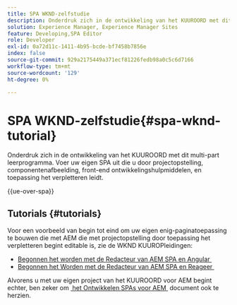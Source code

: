 ```yaml
---
title: SPA WKND-zelfstudie
description: Onderdruk zich in de ontwikkeling van het KUUROORD met dit multi-part leerprogramma. Voer uw eigen SPA uit die u door projectopstelling, componentenafbeelding, front-end ontwikkelingshulpmiddelen, en toepassing het verpletteren leidt.
solution: Experience Manager, Experience Manager Sites
feature: Developing,SPA Editor
role: Developer
exl-id: 0a72d11c-1411-4b95-bcde-bf7458b7856e
index: false
source-git-commit: 929a2175449a371ecf81226fedb98a0c5c6d7166
workflow-type: tm+mt
source-wordcount: '129'
ht-degree: 0%

---
```



# SPA WKND-zelfstudie{#spa-wknd-tutorial}

Onderdruk zich in de ontwikkeling van het KUUROORD met dit multi-part leerprogramma. Voer uw eigen SPA uit die u door projectopstelling, componentenafbeelding, front-end ontwikkelingshulpmiddelen, en toepassing het verpletteren leidt.

{{ue-over-spa}}

## Tutorials {#tutorials}

Voor een voorbeeld van begin tot eind om uw eigen enig-paginatoepassing te bouwen die met AEM die met projectopstelling door toepassing het verpletteren begint editable is, zie de WKND KUUROPleidingen:

* [&#x200B; Begonnen het worden met de Redacteur van AEM SPA en Angular &#x200B;](https://experienceleague.adobe.com/nl/docs/experience-manager-learn/getting-started-with-aem-headless/spa-editor/angular/overview)
* [&#x200B; Begonnen het Worden met de Redacteur van AEM SPA en Reageer &#x200B;](https://experienceleague.adobe.com/nl/docs/experience-manager-learn/getting-started-with-aem-headless/spa-editor/how-to/react-core-components-v2)

Alvorens u met uw eigen project van het KUUROORD voor AEM begint echter, ben zeker om [&#x200B; het Ontwikkelen SPAs voor AEM &#x200B;](/help/sites-developing/spa-architecture.md) document ook te herzien.
